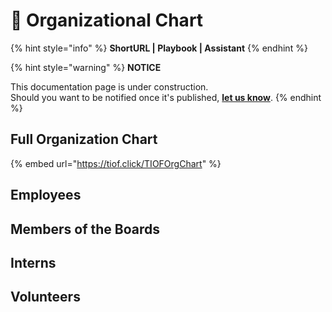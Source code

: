 # 🚧 Organizational Chart

{% hint style="info" %}
**ShortURL | Playbook | Assistant**
{% endhint %}



{% hint style="warning" %}
**NOTICE**

This documentation page is under construction.\
Should you want to be notified once it's published, [**let us know**](https://tiof.click/TIOFTarianUpdatesService).
{% endhint %}



## Full Organization Chart



{% embed url="https://tiof.click/TIOFOrgChart" %}



## Employees



## Members of the Boards



## Interns



## Volunteers







